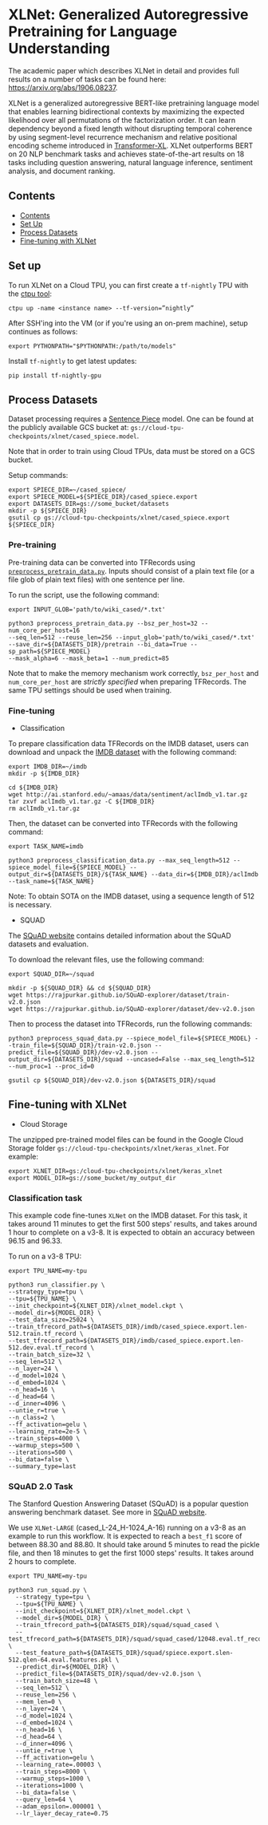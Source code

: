 # XLNet: Generalized Autoregressive Pretraining for Language Understanding

The academic paper which describes XLNet in detail and provides full results on
a number of tasks can be found here: https://arxiv.org/abs/1906.08237.

XLNet is a generalized autoregressive BERT-like pretraining language model that
enables learning bidirectional contexts by maximizing the expected likelihood
over all permutations of the factorization order. It can learn dependency beyond
a fixed length without disrupting temporal coherence by using segment-level
recurrence mechanism and relative positional encoding scheme introduced in
[Transformer-XL](https://arxiv.org/pdf/1901.02860.pdf). XLNet outperforms BERT
on 20 NLP benchmark tasks and achieves state-of-the-art results on 18 tasks
including question answering, natural language inference, sentiment analysis,
and document ranking.

## Contents

*   [Contents](#contents)
*   [Set Up](#set-up)
*   [Process Datasets](#process-datasets)
*   [Fine-tuning with XLNet](#fine-tuning-with-xlnet)

## Set up

To run XLNet on a Cloud TPU, you can first create a `tf-nightly` TPU with the
[ctpu tool](https://github.com/tensorflow/tpu/tree/master/tools/ctpu):

```shell
ctpu up -name <instance name> --tf-version=”nightly”
```

After SSH'ing into the VM (or if you're using an on-prem machine), setup
continues as follows:

```shell
export PYTHONPATH="$PYTHONPATH:/path/to/models"
```

Install `tf-nightly` to get latest updates:

```shell
pip install tf-nightly-gpu
```

## Process Datasets

Dataset processing requires a
[Sentence Piece](https://github.com/google/sentencepiece) model. One can be
found at the publicly available GCS bucket at:
`gs://cloud-tpu-checkpoints/xlnet/cased_spiece.model`.

Note that in order to train using Cloud TPUs, data must be stored on a GCS
bucket.

Setup commands:

```shell
export SPIECE_DIR=~/cased_spiece/
export SPIECE_MODEL=${SPIECE_DIR}/cased_spiece.export
export DATASETS_DIR=gs://some_bucket/datasets
mkdir -p ${SPIECE_DIR}
gsutil cp gs://cloud-tpu-checkpoints/xlnet/cased_spiece.export ${SPIECE_DIR}
```


### Pre-training

Pre-training data can be converted into TFRecords using
[`preprocess_pretrain_data.py`](preprocess_pretrain_data.py). Inputs should
consist of a plain text file (or a file glob of plain text files) with one
sentence per line.

To run the script, use the following command:

```shell
export INPUT_GLOB='path/to/wiki_cased/*.txt'

python3 preprocess_pretrain_data.py --bsz_per_host=32 --num_core_per_host=16
--seq_len=512 --reuse_len=256 --input_glob='path/to/wiki_cased/*.txt'
--save_dir=${DATASETS_DIR}/pretrain --bi_data=True --sp_path=${SPIECE_MODEL}
--mask_alpha=6 --mask_beta=1 --num_predict=85
```

Note that to make the memory mechanism work correctly, `bsz_per_host` and
`num_core_per_host` are *strictly specified* when preparing TFRecords. The same
TPU settings should be used when training.

### Fine-tuning

*   Classification

To prepare classification data TFRecords on the IMDB dataset, users can download
and unpack the [IMDB dataset](https://www.imdb.com/interfaces/) with the
following command:

```shell
export IMDB_DIR=~/imdb
mkdir -p ${IMDB_DIR}

cd ${IMDB_DIR}
wget http://ai.stanford.edu/~amaas/data/sentiment/aclImdb_v1.tar.gz
tar zxvf aclImdb_v1.tar.gz -C ${IMDB_DIR}
rm aclImdb_v1.tar.gz
```

Then, the dataset can be converted into TFRecords with the following command:

```shell
export TASK_NAME=imdb

python3 preprocess_classification_data.py --max_seq_length=512 --spiece_model_file=${SPIECE_MODEL} --output_dir=${DATASETS_DIR}/${TASK_NAME} --data_dir=${IMDB_DIR}/aclImdb --task_name=${TASK_NAME}
```

Note: To obtain SOTA on the IMDB dataset, using a sequence length of 512 is
necessary.

*   SQUAD

The [SQuAD website](https://rajpurkar.github.io/SQuAD-explorer/) contains
detailed information about the SQuAD datasets and evaluation.

To download the relevant files, use the following command:

```shell
export SQUAD_DIR=~/squad

mkdir -p ${SQUAD_DIR} && cd ${SQUAD_DIR}
wget https://rajpurkar.github.io/SQuAD-explorer/dataset/train-v2.0.json
wget https://rajpurkar.github.io/SQuAD-explorer/dataset/dev-v2.0.json
```

Then to process the dataset into TFRecords, run the following commands:

```shell
python3 preprocess_squad_data.py --spiece_model_file=${SPIECE_MODEL} --train_file=${SQUAD_DIR}/train-v2.0.json --predict_file=${SQUAD_DIR}/dev-v2.0.json --output_dir=${DATASETS_DIR}/squad --uncased=False --max_seq_length=512 --num_proc=1 --proc_id=0

gsutil cp ${SQUAD_DIR}/dev-v2.0.json ${DATASETS_DIR}/squad
```

## Fine-tuning with XLNet

*   Cloud Storage

The unzipped pre-trained model files can be found in the Google Cloud Storage
folder `gs://cloud-tpu-checkpoints/xlnet/keras_xlnet`. For example:

```shell
export XLNET_DIR=gs:/cloud-tpu-checkpoints/xlnet/keras_xlnet
export MODEL_DIR=gs://some_bucket/my_output_dir
```

### Classification task

This example code fine-tunes `XLNet` on the IMDB dataset. For this task, it
takes around 11 minutes to get the first 500 steps' results, and takes around 1
hour to complete on a v3-8. It is expected to obtain an accuracy between 96.15
and 96.33.

To run on a v3-8 TPU:

```shell
export TPU_NAME=my-tpu

python3 run_classifier.py \
--strategy_type=tpu \
--tpu=${TPU_NAME} \
--init_checkpoint=${XLNET_DIR}/xlnet_model.ckpt \
--model_dir=${MODEL_DIR} \
--test_data_size=25024 \
--train_tfrecord_path=${DATASETS_DIR}/imdb/cased_spiece.export.len-512.train.tf_record \
--test_tfrecord_path=${DATASETS_DIR}/imdb/cased_spiece.export.len-512.dev.eval.tf_record \
--train_batch_size=32 \
--seq_len=512 \
--n_layer=24 \
--d_model=1024 \
--d_embed=1024 \
--n_head=16 \
--d_head=64 \
--d_inner=4096 \
--untie_r=true \
--n_class=2 \
--ff_activation=gelu \
--learning_rate=2e-5 \
--train_steps=4000 \
--warmup_steps=500 \
--iterations=500 \
--bi_data=false \
--summary_type=last
```

### SQuAD 2.0 Task

The Stanford Question Answering Dataset (SQuAD) is a popular question answering
benchmark dataset. See more in
[SQuAD website](https://rajpurkar.github.io/SQuAD-explorer/).

We use `XLNet-LARGE` (cased_L-24_H-1024_A-16) running on a v3-8 as an example to
run this workflow. It is expected to reach a `best_f1` score of between 88.30
and 88.80. It should take around 5 minutes to read the pickle file, and then 18
minutes to get the first 1000 steps' results. It takes around 2 hours to
complete.

```shell
export TPU_NAME=my-tpu

python3 run_squad.py \
  --strategy_type=tpu \
  --tpu=${TPU_NAME} \
  --init_checkpoint=${XLNET_DIR}/xlnet_model.ckpt \
  --model_dir=${MODEL_DIR} \
  --train_tfrecord_path=${DATASETS_DIR}/squad/squad_cased \
  --test_tfrecord_path=${DATASETS_DIR}/squad/squad_cased/12048.eval.tf_record \
  --test_feature_path=${DATASETS_DIR}/squad/spiece.export.slen-512.qlen-64.eval.features.pkl \
  --predict_dir=${MODEL_DIR} \
  --predict_file=${DATASETS_DIR}/squad/dev-v2.0.json \
  --train_batch_size=48 \
  --seq_len=512 \
  --reuse_len=256 \
  --mem_len=0 \
  --n_layer=24 \
  --d_model=1024 \
  --d_embed=1024 \
  --n_head=16 \
  --d_head=64 \
  --d_inner=4096 \
  --untie_r=true \
  --ff_activation=gelu \
  --learning_rate=.00003 \
  --train_steps=8000 \
  --warmup_steps=1000 \
  --iterations=1000 \
  --bi_data=false \
  --query_len=64 \
  --adam_epsilon=.000001 \
  --lr_layer_decay_rate=0.75
```
